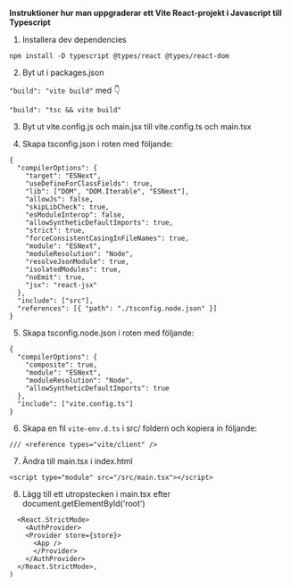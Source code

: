 **Instruktioner hur man uppgraderar ett Vite React-projekt i Javascript till Typescript**

1. Installera dev dependencies

`npm install -D typescript @types/react @types/react-dom`

2. Byt ut i packages.json

`"build": "vite build"`
med 👇

`"build": "tsc && vite build"`

3. Byt ut  vite.config.js och main.jsx till vite.config.ts och main.tsx

4. Skapa tsconfig.json i roten med följande: 

```
{
  "compilerOptions": {
    "target": "ESNext",
    "useDefineForClassFields": true,
    "lib": ["DOM", "DOM.Iterable", "ESNext"],
    "allowJs": false,
    "skipLibCheck": true,
    "esModuleInterop": false,
    "allowSyntheticDefaultImports": true,
    "strict": true,
    "forceConsistentCasingInFileNames": true,
    "module": "ESNext",
    "moduleResolution": "Node",
    "resolveJsonModule": true,
    "isolatedModules": true,
    "noEmit": true,
    "jsx": "react-jsx"
  },
  "include": ["src"],
  "references": [{ "path": "./tsconfig.node.json" }]
}
```

5. Skapa tsconfig.node.json i roten med följande: 

```
{
  "compilerOptions": {
    "composite": true,
    "module": "ESNext",
    "moduleResolution": "Node",
    "allowSyntheticDefaultImports": true
  },
  "include": ["vite.config.ts"]
}
```

6. Skapa en fil `vite-env.d.ts` i src/ foldern och kopiera in följande:

`/// <reference types="vite/client" />`

7. Ändra till main.tsx i index.html

`<script type="module" src="/src/main.tsx"></script>`

8. Lägg till ett utropstecken i main.tsx efter document.getElementById('root')

```ReactDOM.createRoot(document.getElementById('root')!).render(
  <React.StrictMode>
    <AuthProvider>
    <Provider store={store}>
      <App />
      </Provider>
    </AuthProvider>
  </React.StrictMode>,
)
```
